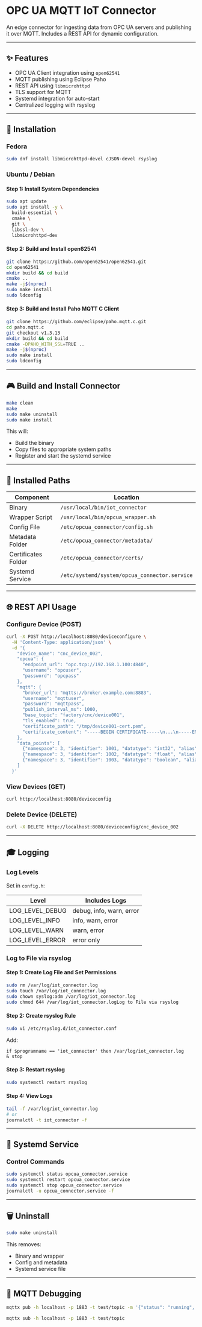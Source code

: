 # OPC UA MQTT IoT Connector

An edge connector for ingesting data from OPC UA servers and publishing it over MQTT. Includes a REST API for dynamic configuration.

---

## ✨ Features

* OPC UA Client integration using `open62541`
* MQTT publishing using Eclipse Paho
* REST API using `libmicrohttpd`
* TLS support for MQTT
* Systemd integration for auto-start
* Centralized logging with rsyslog

---

## 🔧 Installation

### Fedora

```bash
sudo dnf install libmicrohttpd-devel cJSON-devel rsyslog
```

### Ubuntu / Debian

#### Step 1: Install System Dependencies

```bash
sudo apt update
sudo apt install -y \
  build-essential \
  cmake \
  git \
  libssl-dev \
  libmicrohttpd-dev
```

#### Step 2: Build and Install open62541

```bash
git clone https://github.com/open62541/open62541.git
cd open62541
mkdir build && cd build
cmake ..
make -j$(nproc)
sudo make install
sudo ldconfig
```

#### Step 3: Build and Install Paho MQTT C Client

```bash
git clone https://github.com/eclipse/paho.mqtt.c.git
cd paho.mqtt.c
git checkout v1.3.13
mkdir build && cd build
cmake -DPAHO_WITH_SSL=TRUE ..
make -j$(nproc)
sudo make install
sudo ldconfig
```

---

## 🎮 Build and Install Connector

```bash
make clean
make
sudo make uninstall
sudo make install
```

This will:

* Build the binary
* Copy files to appropriate system paths
* Register and start the systemd service

---

## 📁 Installed Paths

| Component           | Location                                      |
| ------------------- | --------------------------------------------- |
| Binary              | `/usr/local/bin/iot_connector`                |
| Wrapper Script      | `/usr/local/bin/opcua_wrapper.sh`             |
| Config File         | `/etc/opcua_connector/config.sh`              |
| Metadata Folder     | `/etc/opcua_connector/metadata/`              |
| Certificates Folder | `/etc/opcua_connector/certs/`                 |
| Systemd Service     | `/etc/systemd/system/opcua_connector.service` |

---

## 🌐 REST API Usage

### Configure Device (POST)

```bash
curl -X POST http://localhost:8080/deviceconfigure \
  -H 'Content-Type: application/json' \
  -d '{
    "device_name": "cnc_device_002",
    "opcua": {
      "endpoint_url": "opc.tcp://192.168.1.100:4840",
      "username": "opcuser",
      "password": "opcpass"
    },
    "mqtt": {
      "broker_url": "mqtts://broker.example.com:8883",
      "username": "mqttuser",
      "password": "mqttpass",
      "publish_interval_ms": 1000,
      "base_topic": "factory/cnc/device001",
      "tls_enabled": true,
      "certificate_path": "/tmp/device001-cert.pem",
      "certificate_content": "-----BEGIN CERTIFICATE-----\n...\n-----END CERTIFICATE-----"
    },
    "data_points": [
      {"namespace": 3, "identifier": 1001, "datatype": "int32", "alias": "spindle_speed"},
      {"namespace": 3, "identifier": 1002, "datatype": "float", "alias": "motor_temp"},
      {"namespace": 3, "identifier": 1003, "datatype": "boolean", "alias": "alarm_status"}
    ]
  }'
```

### View Devices (GET)

```bash
curl http://localhost:8080/deviceconfig
```

### Delete Device (DELETE)

```bash
curl -X DELETE http://localhost:8080/deviceconfig/cnc_device_002
```

---

## 🎓 Logging

### Log Levels

Set in `config.h`:

| Level             | Includes Logs            |
| ----------------- | ------------------------ |
| LOG\_LEVEL\_DEBUG | debug, info, warn, error |
| LOG\_LEVEL\_INFO  | info, warn, error        |
| LOG\_LEVEL\_WARN  | warn, error              |
| LOG\_LEVEL\_ERROR | error only               |

### Log to File via rsyslog

#### Step 1: Create Log File and Set Permissions

```bash
sudo rm /var/log/iot_connector.log
sudo touch /var/log/iot_connector.log
sudo chown syslog:adm /var/log/iot_connector.log
sudo chmod 644 /var/log/iot_connector.logLog to File via rsyslog
```

#### Step 2: Create rsyslog Rule

```bash
sudo vi /etc/rsyslog.d/iot_connector.conf
```

Add:

```
if $programname == 'iot_connector' then /var/log/iot_connector.log
& stop
```

#### Step 3: Restart rsyslog

```bash
sudo systemctl restart rsyslog
```

#### Step 4: View Logs

```bash
tail -f /var/log/iot_connector.log
# or
journalctl -t iot_connector -f
```

---

## 🔄 Systemd Service

### Control Commands

```bash
sudo systemctl status opcua_connector.service
sudo systemctl restart opcua_connector.service
sudo systemctl stop opcua_connector.service
journalctl -u opcua_connector.service -f
```

---

## 🗑 Uninstall

```bash
sudo make uninstall
```

This removes:

* Binary and wrapper
* Config and metadata
* Systemd service file

---

## 🔎 MQTT Debugging

```bash
mqttx pub -h localhost -p 1883 -t test/topic -m '{"status": "running", "ts": 1721211234567}'
```

```bash
mqttx sub -h localhost -p 1883 -t test/topic
```

